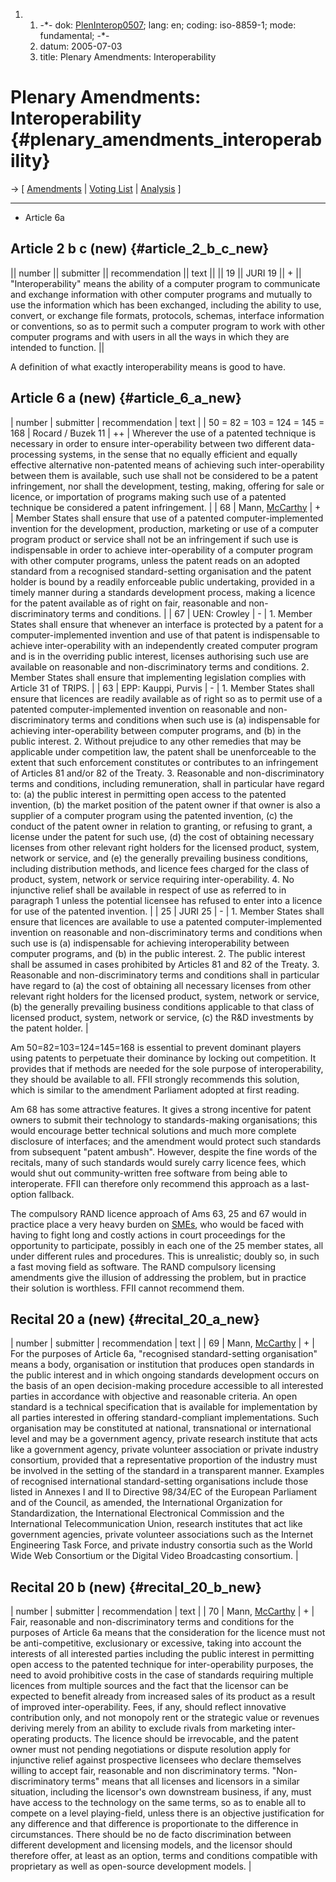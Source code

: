 1.  1.  -\*- dok: [PlenInterop0507](PlenInterop0507 "wikilink"); lang:
        en; coding: iso-8859-1; mode: fundamental; -\*-
    2.  datum: 2005-07-03
    3.  title: Plenary Amendments: Interoperability

# Plenary Amendments: Interoperability {#plenary_amendments_interoperability}

-\> \[ [ Amendments](Plen05En "wikilink") \| [ Voting
List](PlenVotingList0507En "wikilink") \| [
Analysis](PlenAmend0507En "wikilink") \]

------------------------------------------------------------------------

-   Article 6a

## Article 2 b c (new) {#article_2_b_c_new}

\|\| number \|\| submitter \|\| recommendation \|\| text \|\| \|\| 19
\|\| JURI 19 \|\| + \|\| \"Interoperability\" means the ability of a
computer program to communicate and exchange information with other
computer programs and mutually to use the information which has been
exchanged, including the ability to use, convert, or exchange file
formats, protocols, schemas, interface information or conventions, so as
to permit such a computer program to work with other computer programs
and with users in all the ways in which they are intended to function.
\|\|

A definition of what exactly interoperability means is good to have.

## Article 6 a (new) {#article_6_a_new}

\| number \| submitter \| recommendation \| text \| \| 50 = 82 = 103 =
124 = 145 = 168 \| Rocard / Buzek 11 \| ++ \| Wherever the use of a
patented technique is necessary in order to ensure inter-operability
between two different data-processing systems, in the sense that no
equally efficient and equally effective alternative non-patented means
of achieving such inter-operability between them is available, such use
shall not be considered to be a patent infringement, nor shall the
development, testing, making, offering for sale or licence, or
importation of programs making such use of a patented technique be
considered a patent infringement. \| \| 68 \| Mann,
[McCarthy](McCarthy "wikilink") \| + \| Member States shall ensure that
use of a patented computer-implemented invention for the development,
production, marketing or use of a computer program product or service
shall not be an infringement if such use is indispensable in order to
achieve inter-operability of a computer program with other computer
programs, unless the patent reads on an adopted standard from a
recognised standard-setting organisation and the patent holder is bound
by a readily enforceable public undertaking, provided in a timely manner
during a standards development process, making a licence for the patent
available as of right on fair, reasonable and non-discriminatory terms
and conditions. \| \| 67 \| UEN: Crowley \| - \| 1. Member States shall
ensure that whenever an interface is protected by a patent for a
computer-implemented invention and use of that patent is indispensable
to achieve inter-operability with an independently created computer
program and is in the overriding public interest, licenses authorising
such use are available on reasonable and non-discriminatory terms and
conditions. 2. Member States shall ensure that implementing legislation
complies with Article 31 of TRIPS. \| \| 63 \| EPP: Kauppi, Purvis \| -
\| 1. Member States shall ensure that licences are readily available as
of right so as to permit use of a patented computer-implemented
invention on reasonable and non-discriminatory terms and conditions when
such use is (a) indispensable for achieving inter-operability between
computer programs, and (b) in the public interest. 2. Without prejudice
to any other remedies that may be applicable under competition law, the
patent shall be unenforceable to the extent that such enforcement
constitutes or contributes to an infringement of Articles 81 and/or 82
of the Treaty. 3. Reasonable and non-discriminatory terms and
conditions, including remuneration, shall in particular have regard to:
(a) the public interest in permitting open access to the patented
invention, (b) the market position of the patent owner if that owner is
also a supplier of a computer program using the patented invention, (c)
the conduct of the patent owner in relation to granting, or refusing to
grant, a license under the patent for such use, (d) the cost of
obtaining necessary licenses from other relevant right holders for the
licensed product, system, network or service, and (e) the generally
prevailing business conditions, including distribution methods, and
licence fees charged for the class of product, system, network or
service requiring inter-operability. 4. No injunctive relief shall be
available in respect of use as referred to in paragraph 1 unless the
potential licensee has refused to enter into a licence for use of the
patented invention. \| \| 25 \| JURI 25 \| - \| 1. Member States shall
ensure that licences are available to use a patented
computer-implemented invention on reasonable and non-discriminatory
terms and conditions when such use is (a) indispensable for achieving
interoperability between computer programs, and (b) in the public
interest. 2. The public interest shall be assumed in cases prohibited by
Articles 81 and 82 of the Treaty. 3. Reasonable and non-discriminatory
terms and conditions shall in particular have regard to (a) the cost of
obtaining all necessary licenses from other relevant right holders for
the licensed product, system, network or service, (b) the generally
prevailing business conditions applicable to that class of licensed
product, system, network or service, (c) the R&D investments by the
patent holder. \|

Am 50=82=103=124=145=168 is essential to prevent dominant players using
patents to perpetuate their dominance by locking out competition. It
provides that if methods are needed for the sole purpose of
interoperability, they should be available to all. FFII strongly
recommends this solution, which is similar to the amendment Parliament
adopted at first reading.

Am 68 has some attractive features. It gives a strong incentive for
patent owners to submit their technology to standards-making
organisations; this would encourage better technical solutions and much
more complete disclosure of interfaces; and the amendment would protect
such standards from subsequent \"patent ambush\". However, despite the
fine words of the recitals, many of such standards would surely carry
licence fees, which would shut out community-written free software from
being able to interoperate. FFII can therefore only recommend this
approach as a last-option fallback.

The compulsory RAND licence approach of Ams 63, 25 and 67 would in
practice place a very heavy burden on [SMEs](SMEs "wikilink"), who would
be faced with having to fight long and costly actions in court
proceedings for the opportunity to participate, possibly in each one of
the 25 member states, all under different rules and procedures. This is
unrealistic; doubly so, in such a fast moving field as software. The
RAND compulsory licensing amendments give the illusion of addressing the
problem, but in practice their solution is worthless. FFII cannot
recommend them.

## Recital 20 a (new) {#recital_20_a_new}

\| number \| submitter \| recommendation \| text \| \| 69 \| Mann,
[McCarthy](McCarthy "wikilink") \| + \| For the purposes of Article 6a,
\"recognised standard-setting organisation\" means a body, organisation
or institution that produces open standards in the public interest and
in which ongoing standards development occurs on the basis of an open
decision-making procedure accessible to all interested parties in
accordance with objective and reasonable criteria. An open standard is a
technical specification that is available for implementation by all
parties interested in offering standard-compliant implementations. Such
organisation may be constituted at national, transnational or
international level and may be a government agency, private research
institute that acts like a government agency, private volunteer
association or private industry consortium, provided that a
representative proportion of the industry must be involved in the
setting of the standard in a transparent manner. Examples of recognised
international standard-setting organisations include those listed in
Annexes I and II to Directive 98/34/EC of the European Parliament and of
the Council, as amended, the International Organization for
Standardization, the International Electronical Commission and the
International Telecommunication Union, research institutes that act like
government agencies, private volunteer associations such as the Internet
Engineering Task Force, and private industry consortia such as the World
Wide Web Consortium or the Digital Video Broadcasting consortium. \|

## Recital 20 b (new) {#recital_20_b_new}

\| number \| submitter \| recommendation \| text \| \| 70 \| Mann,
[McCarthy](McCarthy "wikilink") \| + \| Fair, reasonable and
non-discriminatory terms and conditions for the purposes of Article 6a
means that the consideration for the licence must not be
anti-competitive, exclusionary or excessive, taking into account the
interests of all interested parties including the public interest in
permitting open access to the patented technique for inter-operability
purposes, the need to avoid prohibitive costs in the case of standards
requiring multiple licences from multiple sources and the fact that the
licensor can be expected to benefit already from increased sales of its
product as a result of improved inter-operability. Fees, if any, should
reflect innovative contribution only, and not monopoly rent or the
strategic value or revenues deriving merely from an ability to exclude
rivals from marketing inter-operating products. The licence should be
irrevocable, and the patent owner must not pending negotiations or
dispute resolution apply for injunctive relief against prospective
licensees who declare themselves willing to accept fair, reasonable and
non discriminatory terms. \"Non-discriminatory terms\" means that all
licenses and licensors in a similar situation, including the licensor\'s
own downstream business, if any, must have access to the technology on
the same terms, so as to enable all to compete on a level playing-field,
unless there is an objective justification for any difference and that
difference is proportionate to the difference in circumstances. There
should be no de facto discrimination between different development and
licensing models, and the licensor should therefore offer, at least as
an option, terms and conditions compatible with proprietary as well as
open-source development models. \|
